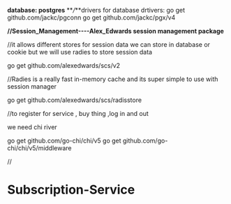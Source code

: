 **database: postgres**
**_/_**drivers for database
drtivers: go get github.com/jackc/pgconn
go get github.com/jackc/pgx/v4

**//Session_Management----Alex_Edwards session management package**

//it allows different stores for session data we can store in database or cookie but we will use radies to store session data

go get github.com/alexedwards/scs/v2

//Radies is a really fast in-memory cache and its super simple to use with session manager

go get github.com/alexedwards/scs/radisstore

//to register for service , buy thing ,log in and out

we need chi river

go get github.com/go-chi/chi/v5
go get github.com/go-chi/chi/v5/middleware

//
# Subscription-Service
